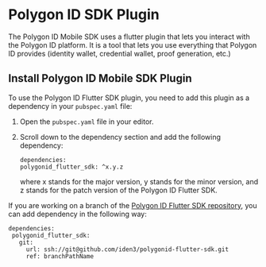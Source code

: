 # Polygon ID SDK Plugin
 
The Polygon ID Mobile SDK uses a flutter plugin that lets you interact with the Polygon ID platform. It is a tool that lets you use everything that Polygon ID provides (identity wallet, credential wallet, proof generation, etc.)
 
## Install Polygon ID Mobile SDK Plugin
 
To use the Polygon ID Flutter SDK plugin, you need to add this plugin as a dependency in your `pubspec.yaml` file:
 
1. Open the `pubspec.yaml` file in your editor.
2. Scroll down to the dependency section and add the following dependency:
 
    ```
    dependencies:
    polygonid_flutter_sdk: ^x.y.z
    ```
    where x stands for the major version, y stands for the minor version, and z stands for the patch version of the Polygon ID Flutter SDK.
 
If you are working on a branch of the [Polygon ID Flutter SDK repository](https://github.com/iden3/polygonid-flutter-sdk.git), you can add dependency in the following way:
```
dependencies:
 polygonid_flutter_sdk:
   git:
     url: ssh://git@github.com/iden3/polygonid-flutter-sdk.git
     ref: branchPathName
```


